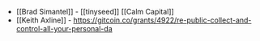 - [[Brad Simantel]] - [[tinyseed]] [[Calm Capital]]
- [[Keith Axline]] - https://gitcoin.co/grants/4922/re-public-collect-and-control-all-your-personal-da